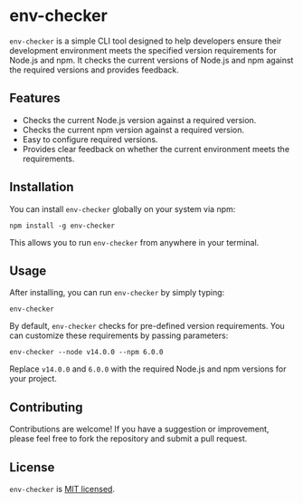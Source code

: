 # env-checker

`env-checker` is a simple CLI tool designed to help developers ensure their development environment meets the specified version requirements for Node.js and npm. It checks the current versions of Node.js and npm against the required versions and provides feedback.

## Features

- Checks the current Node.js version against a required version.
- Checks the current npm version against a required version.
- Easy to configure required versions.
- Provides clear feedback on whether the current environment meets the requirements.

## Installation

You can install `env-checker` globally on your system via npm:

    npm install -g env-checker

This allows you to run `env-checker` from anywhere in your terminal.

## Usage

After installing, you can run `env-checker` by simply typing:

    env-checker

By default, `env-checker` checks for pre-defined version requirements. You can customize these requirements by passing parameters:

    env-checker --node v14.0.0 --npm 6.0.0

Replace `v14.0.0` and `6.0.0` with the required Node.js and npm versions for your project.

## Contributing

Contributions are welcome! If you have a suggestion or improvement, please feel free to fork the repository and submit a pull request.

## License

`env-checker` is [MIT licensed](./LICENSE).

